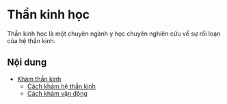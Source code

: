 # Thần kinh học

Thần kinh học là một chuyên ngành y học chuyên nghiên cứu về sự rối loạn của hệ thần kinh.

## Nội dung

- [Khám thần kinh](https://khamthankinh.vn/)
	- [Cách khám hệ thần kinh](https://khamthankinh.vn/than-kinh/gioi-thieu-ve-kham-than-kinh-...-n354.html)
	- [Cách khám vận động](https://khamthankinh.vn/than-kinh/kham-van-dong-...-n357.html)
